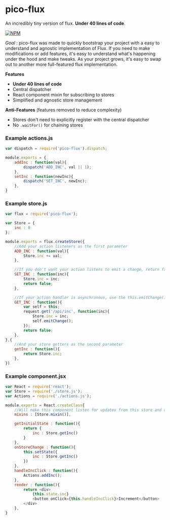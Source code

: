 # pico-flux
An incredibly tiny version of flux. **Under 40 lines of code**.

[![NPM](https://nodei.co/npm/pico-flux.png)](https://nodei.co/npm/pico-flux/)

*Goal* : pico-flux was made to quickly bootstrap your project with a easy to understand and agnostic implementation of Flux.
If you need to make modifications or add features, it's easy to understand what's happening under the hood and make tweaks.
As your project grows, it's easy to swap out to another more full-featured flux implementation.

**Features**

* **Under 40 lines of code**
* Central dispatcher
* React component mixin for subscribing to stores
* Simplified and agnostic store management

**Anti-Features** (features removed to reduce complexity)

* Stores don't need to explicitly register with the central dispatcher
* No `.waitFor()` for chaining stores


### Example actions.js
```javascript
var dispatch = require('pico-flux').dispatch;

module.exports = {
	addInc : function(val){
		dispatch('ADD_INC', val || 1);
	},
	setInc : function(newInc){
		dispatch('SET_INC', newInc);
	},
}
```

### Example store.js
```javascript
var flux = require('pico-flux');

var Store = {
	inc : 0
};

module.exports = flux.createStore({
	//Add your action listeners as the first parameter
	ADD_INC : function(val){
		Store.inc += val;
	},

	//If you don't want your action listens to emit a change, return false
	SET_INC : function(inc){
		Store.inc = inc;
		return false;
	},

	//If your action handler is asynchronous, use the this.emitChange() to trigger a store update manually.
	GET_INC : function(){
		var self = this;
		request.get('/api/inc', function(inc){
			Store.inc = inc;
			self.emitChange();
		});
		return false;
	},
},{
	//And your store getters as the second parameter
	getInc : function(){
		return Store.inc;
	},
})

```

### Example component.jsx
```javascript
var React = require('react');
var Store = require('./store.js');
var Actions = require('./actions.js');

module.exports = React.createClass{
	//Will make this component listen for updates from this store and call onStoreChange
	mixins : [Store.mixin()],

	getInitialState : function(){
		return {
			inc : Store.getInc()
		}
	},
	onStoreChange : function(){
		this.setState({
			inc : Store.getInc()
		})
	},
	handleIncClick : function(){
		Actions.addInc();
	},
	render : function(){
		return <div>
			{this.state.inc}
			<button onClick={this.handleIncClick}>Increment</button>
		</div>
	},
}
```
